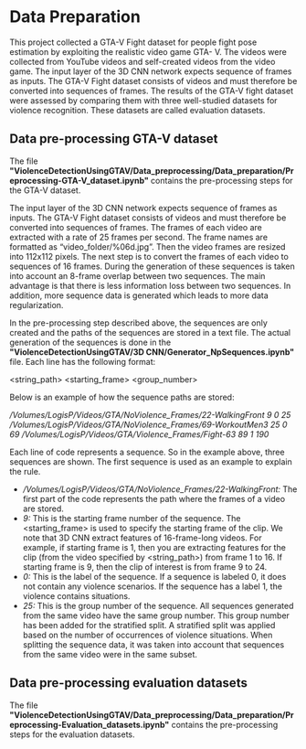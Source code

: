 # Data Preparation
This project collected a GTA-V Fight dataset for people fight pose estimation by exploiting the realistic video game GTA- V. The videos were collected from YouTube videos and self-created videos from the video game. The input layer of the 3D CNN network expects sequence of frames as inputs. The GTA-V Fight dataset consists of videos and must therefore be converted into sequences of frames. The results of the GTA-V fight dataset were assessed by comparing them with three well-studied datasets for violence recognition. These datasets are called evaluation datasets.

## Data pre-processing GTA-V dataset
The file **"ViolenceDetectionUsingGTAV/Data_preprocessing/Data_preparation/Preprocessing-GTA-V_dataset.ipynb"** contains the pre-processing steps for the GTA-V dataset.

The input layer of the 3D CNN network expects sequence of frames as inputs. The GTA-V Fight dataset consists of videos and must therefore be converted into sequences of frames. The frames of each video are extracted with a rate of 25 frames per second. The frame names are formatted as “video_folder/%06d.jpg”. Then the video frames are resized into 112x112 pixels. The next step is to convert the frames of each video to sequences of 16 frames. During the generation of these sequences is taken into account an 8-frame overlap between two sequences. The main advantage is that there is less information loss between two sequences. In addition, more sequence data is generated which leads to more data regularization.

In the pre-processing step described above, the sequences are only created and the paths of the sequences are stored in a text file. The actual generation of the sequences is done in the **"ViolenceDetectionUsingGTAV/3D CNN/Generator_NpSequences.ipynb"** file. Each line has the following format:

<string_path> <starting_frame> <label> <group_number>

Below is an example of how the sequence paths are stored: 

*/Volumes/LogisP/Videos/GTA/NoViolence_Frames/22-WalkingFront 9 0 25*
*/Volumes/LogisP/Videos/GTA/NoViolence_Frames/69-WorkoutMen3 25 0 69*
*/Volumes/LogisP/Videos/GTA/Violence_Frames/Fight-63 89 1 190*

Each line of code represents a sequence. So in the example above, three sequences are shown. The first sequence is used as an example to explain the rule.
* */Volumes/LogisP/Videos/GTA/NoViolence_Frames/22-WalkingFront:*
The first part of the code represents the path where the frames of a video are stored.
* *9:*
This is the starting frame number of the sequence. The <starting_frame> is used to specify the starting frame of the clip. We note that 3D CNN extract features of 16-frame-long videos. For example, if starting frame is 1, then you are extracting features for the clip (from the video specified by <string_path>) from frame 1 to 16. If starting frame is 9, then the clip of interest is from frame 9 to 24. 
* *0:*
This is the label of the sequence. If a sequence is labeled 0, it does not contain any violence scenarios. If the sequence has a label 1, the violence contains situations.
* *25:*
This is the group number of the sequence. All sequences generated from the same video have the same group number. This group number has been added for the stratified split. A stratified split was applied based on the number of occurrences of violence situations. When splitting the sequence data, it was taken into account that sequences from the same video were in the same subset.

## Data pre-processing evaluation datasets
The file **"ViolenceDetectionUsingGTAV/Data_preprocessing/Data_preparation/Preprocessing-Evaluation_datasets.ipynb"** contains the pre-processing steps for the evaluation datasets.

